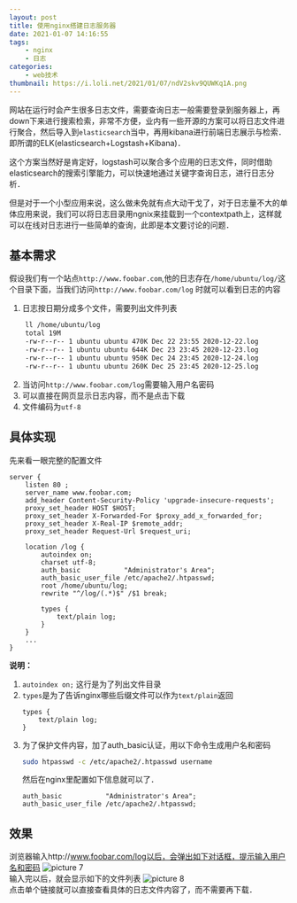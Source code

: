 ```yaml
---
layout: post
title: 使用nginx搭建日志服务器
date: 2021-01-07 14:16:55
tags:
    - nginx
    - 日志
categories:
    - web技术
thumbnail: https://i.loli.net/2021/01/07/ndV2skv9QUWKq1A.png
---
```


网站在运行时会产生很多日志文件，需要查询日志一般需要登录到服务器上，再down下来进行搜索检索，非常不方便，业内有一些开源的方案可以将日志文件进行聚合，然后导入到`elasticsearch`当中，再用kibana进行前端日志展示与检索．即所谓的ELK(elasticsearch+Logstash+Kibana)．

这个方案当然好是肯定好，logstash可以聚合多个应用的日志文件，同时借助elasticsearch的搜索引擎能力，可以快速地通过关键字查询日志，进行日志分析．

但是对于一个小型应用来说，这么做未免就有点大动干戈了，对于日志量不大的单体应用来说，我们可以将日志目录用ngnix来挂载到一个contextpath上，这样就可以在线对日志进行一些简单的查询，此即是本文要讨论的问题．
<!-- more -->

## 基本需求
假设我们有一个站点`http://www.foobar.com`,他的日志存在`/home/ubuntu/log/`这个目录下面，当我们访问`http://www.foobar.com/log` 时就可以看到日志的内容

1. 日志按日期分成多个文件，需要列出文件列表
```sh
    ll /home/ubuntu/log
    total 19M
    -rw-r--r-- 1 ubuntu ubuntu 470K Dec 22 23:55 2020-12-22.log
    -rw-r--r-- 1 ubuntu ubuntu 644K Dec 23 23:45 2020-12-23.log
    -rw-r--r-- 1 ubuntu ubuntu 950K Dec 24 23:45 2020-12-24.log
    -rw-r--r-- 1 ubuntu ubuntu 260K Dec 25 23:45 2020-12-25.log
```
2. 当访问`http://www.foobar.com/log`需要输入用户名密码
3. 可以直接在网页显示日志内容，而不是点击下载
4. 文件编码为`utf-8`

## 具体实现
先来看一眼完整的配置文件
```nginx
server {
    listen 80 ;
    server_name www.foobar.com;
    add_header Content-Security-Policy 'upgrade-insecure-requests';
    proxy_set_header HOST $HOST;
    proxy_set_header X-Forwarded-For $proxy_add_x_forwarded_for;
    proxy_set_header X-Real-IP $remote_addr;
    proxy_set_header Request-Url $request_uri;

    location /log {
        autoindex on;
        charset utf-8;
        auth_basic           "Administrator's Area";
        auth_basic_user_file /etc/apache2/.htpasswd; 	
        root /home/ubuntu/log;
        rewrite "^/log/(.*)$" /$1 break;
        
        types {
            text/plain log;
        }
    } 
    ...
}

```

**说明：**
1. `autoindex on;` 这行是为了列出文件目录
2. `types`是为了告诉nginx哪些后缀文件可以作为`text/plain`返回
    ```
    types {
        text/plain log;
    }
    ```
3. 为了保护文件内容，加了auth_basic认证，用以下命令生成用户名和密码
    ```sh
    sudo htpasswd -c /etc/apache2/.htpasswd username
    ```
    然后在nginx里配置如下信息就可以了．
    ```nginx
    auth_basic           "Administrator's Area";
    auth_basic_user_file /etc/apache2/.htpasswd; 
    ```


## 效果

浏览器输入http://www.foobar.com/log以后，会弹出如下对话框，提示输入用户名和密码
![picture 7](https://i.loli.net/2021/01/07/ndV2skv9QUWKq1A.png)  
输入完以后，就会显示如下的文件列表
![picture 8](https://i.loli.net/2021/01/07/MsqSrOPNtXV1JWp.png)  
点击单个链接就可以直接查看具体的日志文件内容了，而不需要再下载．